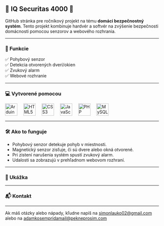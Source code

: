 🔐 IQ Securitas 4000 🔐
---
  GitHub stránka pre ročníkový projekt na tému <strong>domáci bezpečnostný systém</strong>. Tento projekt kombinuje hardvér a softvér na zvýšenie bezpečnosti domácnosti pomocou senzorov a webového rozhrania.
  
---

### 💎 Funkcie


 ✅ Pohybový senzor  
 ✅ Detekcia otvorených dverí/okien  
 ✅ Zvukový alarm  
 ✅ Webové rozhranie

---

### 💻 Vytvorené pomocou

<div align="left">
  <img src="https://cdn.jsdelivr.net/gh/devicons/devicon/icons/arduino/arduino-original.svg" height="40" alt="Arduino" />
  <img width="12" />
  <img src="https://cdn.jsdelivr.net/gh/devicons/devicon/icons/html5/html5-original.svg" height="40" alt="HTML5" />
  <img width="12" />
  <img src="https://cdn.jsdelivr.net/gh/devicons/devicon/icons/css3/css3-original.svg" height="40" alt="CSS3" />
  <img width="12" />
  <img src="https://cdn.jsdelivr.net/gh/devicons/devicon/icons/javascript/javascript-original.svg" height="40" alt="JavaScript" />
  <img width="12" />
  <img src="https://cdn.jsdelivr.net/gh/devicons/devicon/icons/php/php-original.svg" height="40" alt="PHP" />
  <img width="12" />
  <img src="https://cdn.jsdelivr.net/gh/devicons/devicon/icons/mysql/mysql-original.svg" height="40" alt="MySQL" />
</div>

---

### 🛠️ Ako to funguje

  - Pohybový senzor detekuje pohyb v miestnosti.
  - Magnetický senzor zisťuje, či sú dvere alebo okná otvorené.
  - Pri zistení narušenia systém spustí zvukový alarm.
  - Udalosti sa zobrazujú v prehľadnom webovom rozhraní.

---

### 📸 Ukážka 

---

### 📬 Kontakt

---

Ak máš otázky alebo nápady, kľudne napíš na 
[simonlauko02@gmail.com](mailto:simonlauko02@gmail.com) 
alebo na
[adamkosempridamail@pekneprosim.com](mailto:)
